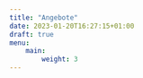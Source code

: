 ```yaml
---
title: "Angebote"
date: 2023-01-20T16:27:15+01:00
draft: true
menu:
    main:
        weight: 3
---
```


